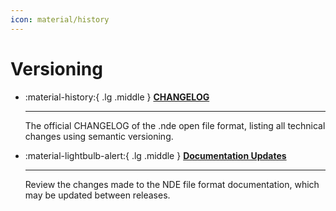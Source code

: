 ```yaml
---
icon: material/history
---
```


# Versioning

<div class="grid cards" markdown>

-   :material-history:{ .lg .middle } __[CHANGELOG]__

    ---

    The official CHANGELOG of the .nde open file format, listing all technical changes using semantic versioning. 

-   :material-lightbulb-alert:{ .lg .middle } __[Documentation Updates]__

    ---

    Review the changes made to the NDE file format documentation, which may be updated between releases.
  
</div>

  [CHANGELOG]: changelog.md
  [Documentation Updates]: documentation-updates.md